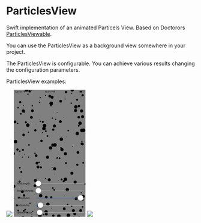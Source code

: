 # ParticlesView
Swift implementation of an animated Particels View. Based on Doctorors [ParticlesViewable](https://github.com/Doctoror/ParticlesDrawable).

You can use the ParticlesView as a background view somewhere in your project.

The ParticlesView is configurable. You can achieve various results changing the configuration parameters.

ParticlesView examples:

![](https://github.com/Dluzhnevsky/ParticlesView/blob/master/ReadmeResources/1.gif)
![](https://github.com/Dluzhnevsky/ParticlesView/blob/master/ReadmeResources/2.gif)
![](https://github.com/Dluzhnevsky/ParticlesView/blob/master/ReadmeResources/3.gif)
